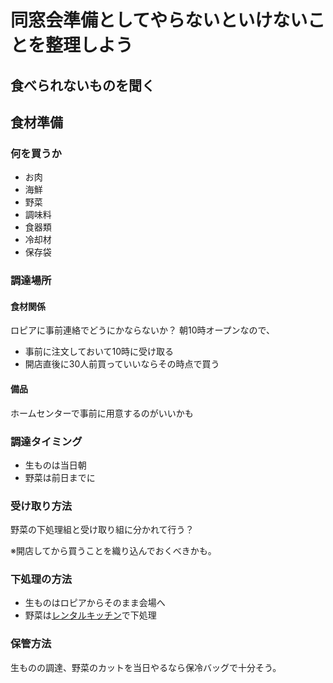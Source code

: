 # 同窓会準備としてやらないといけないことを整理しよう

## 食べられないものを聞く

## 食材準備

### 何を買うか

- お肉
- 海鮮
- 野菜
- 調味料
- 食器類
- 冷却材
- 保存袋

### 調達場所

#### 食材関係 <Badge type="info" text="お肉" /> <Badge type="info" text="海鮮" /> <Badge type="info" text="野菜" /> <Badge type="info" text="調味料" />

ロピアに事前連絡でどうにかならないか？
朝10時オープンなので、

- 事前に注文しておいて10時に受け取る
- 開店直後に30人前買っていいならその時点で買う

#### 備品 <Badge type="info" text="食器類" /> <Badge type="info" text="保存袋" />

ホームセンターで事前に用意するのがいいかも

### 調達タイミング

- 生ものは当日朝
- 野菜は前日までに

### 受け取り方法

野菜の下処理組と受け取り組に分かれて行う？

※開店してから買うことを織り込んでおくべきかも。

### 下処理の方法

- 生ものはロピアからそのまま会場へ
- 野菜は[レンタルキッチン](https://www.instabase.jp/space/7417475586?planType=hourly)で下処理

### 保管方法

生ものの調達、野菜のカットを当日やるなら保冷バッグで十分そう。
